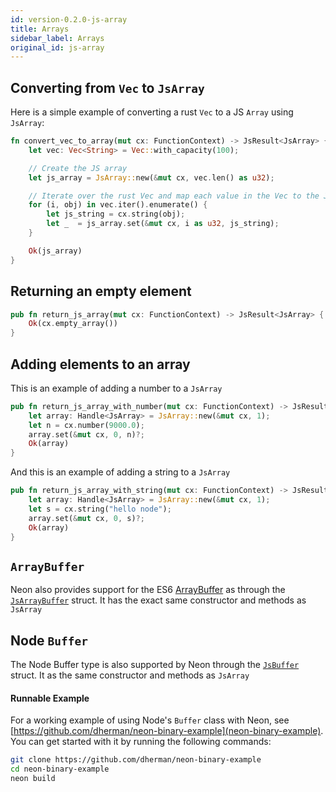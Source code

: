 ```yaml
---
id: version-0.2.0-js-array
title: Arrays
sidebar_label: Arrays
original_id: js-array
---
```


## Converting from `Vec` to `JsArray`

Here is a simple example of converting a rust `Vec` to a JS `Array` using `JsArray`:

```rust
fn convert_vec_to_array(mut cx: FunctionContext) -> JsResult<JsArray> {
    let vec: Vec<String> = Vec::with_capacity(100);

    // Create the JS array
    let js_array = JsArray::new(&mut cx, vec.len() as u32);

    // Iterate over the rust Vec and map each value in the Vec to the JS array
    for (i, obj) in vec.iter().enumerate() {
        let js_string = cx.string(obj);
        let _  = js_array.set(&mut cx, i as u32, js_string);
    }

    Ok(js_array)
}
```

## Returning an empty element

```rust
pub fn return_js_array(mut cx: FunctionContext) -> JsResult<JsArray> {
    Ok(cx.empty_array())
}
```

## Adding elements to an array

This is an example of adding a number to a `JsArray`

```rust
pub fn return_js_array_with_number(mut cx: FunctionContext) -> JsResult<JsArray> {
    let array: Handle<JsArray> = JsArray::new(&mut cx, 1);
    let n = cx.number(9000.0);
    array.set(&mut cx, 0, n)?;
    Ok(array)
}
```

And this is an example of adding a string to a `JsArray`

```rust
pub fn return_js_array_with_string(mut cx: FunctionContext) -> JsResult<JsArray> {
    let array: Handle<JsArray> = JsArray::new(&mut cx, 1);
    let s = cx.string("hello node");
    array.set(&mut cx, 0, s)?;
    Ok(array)
}
```

## `ArrayBuffer`

Neon also provides support for the ES6 [ArrayBuffer](https://developer.mozilla.org/en-US/docs/Web/JavaScript/Reference/Global_Objects/ArrayBuffer) as through the [`JsArrayBuffer`](https://api.neon-bindings.com/neon/prelude/struct.jsarraybuffer) struct. It has the exact same constructor and methods as `JsArray`

## Node `Buffer`

The Node Buffer type is also supported by Neon through the [`JsBuffer`](https://api.neon-bindings.com/neon/prelude/struct.jsbuffer) struct. It as the same constructor and methods as `JsArray`

#### Runnable Example

For a working example of using Node's `Buffer` class with Neon, see [https://github.com/dherman/neon-binary-example](neon-binary-example). You can get started with it by running the following commands:

```bash
git clone https://github.com/dherman/neon-binary-example
cd neon-binary-example
neon build
```
